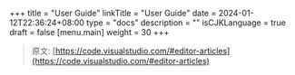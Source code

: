 +++
title = "User Guide"
linkTitle = "User Guide"
date = 2024-01-12T22:36:24+08:00
type = "docs"
description = ""
isCJKLanguage = true
draft = false
[menu.main]
    weight = 30
+++

> 原文: [https://code.visualstudio.com/#editor-articles](https://code.visualstudio.com/#editor-articles)
